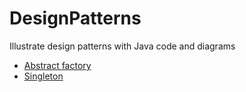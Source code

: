 # DesignPatterns
Illustrate design patterns with Java code and diagrams
* [Abstract factory](src/main/java/org/example/abstractFactory/abstractFactory.md)
* [Singleton](src/main/java/org/example/singleton/singleton.md)